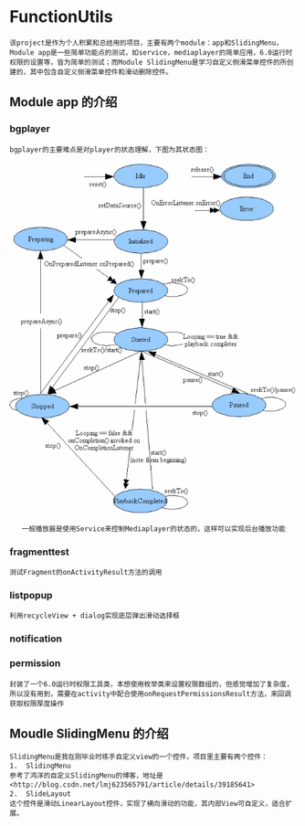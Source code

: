 # FunctionUtils
    该project是作为个人积累和总结用的项目，主要有两个module：app和SlidingMenu，Module app是一些简单功能点的测试，如service，mediaplayer的简单应用，6.0运行时权限的设置等，皆为简单的测试；而Module SlidingMenu是学习自定义侧滑菜单控件的所创建的，其中包含自定义侧滑菜单控件和滑动删除控件。
## Module app 的介绍
### bgplayer
    bgplayer的主要难点是对player的状态理解，下图为其状态图：
   ![image](https://github.com/KDisEDDY/FunctionUtils/blob/master/picture/mediaplayer_state.gif)
   
       一般播放器是使用Service来控制Mediaplayer的状态的，这样可以实现后台播放功能
### fragmenttest
    测试Fragment的onActivityResult方法的调用
### listpopup
    利用recycleView + dialog实现底层弹出滑动选择框
### notification
### permission
    封装了一个6.0运行时权限工具类，本想使用枚举类来设置权限数组的，但感觉增加了复杂度，所以没有用到，需要在activity中配合使用onRequestPermissionsResult方法，来回调获取权限厚度操作
## Moudle SlidingMenu 的介绍
    SlidingMenu是我在刚毕业时练手自定义view的一个控件，项目里主要有两个控件：
    1.  SlidingMenu
    参考了鸿洋的自定义SlidingMenu的博客，地址是<http://blog.csdn.net/lmj623565791/article/details/39185641>
    2.  SlideLayout
    这个控件是滑动LinearLayout控件，实现了横向滑动的功能，其内部View可自定义，适合扩展。
